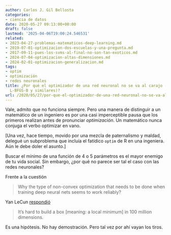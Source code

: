 ```yaml
---
author: Carlos J. Gil Bellosta
categories:
- ciencia de datos
date: 2020-05-27 09:13:00+00:00
draft: false
lastmod: '2025-04-06T19:00:24.546531'
related:
- 2023-04-27-problemas-matematicos-deep-learning.md
- 2019-07-01-optimizacion-dos-escuelas-y-una-pregunta.md
- 2017-09-11-pues-los-svms-al-final-no-son-tan-exoticos.md
- 2024-07-04-optimizacion-altas-dimensiones.md
- 2024-02-01-optimizacion-generalizacion.md
tags:
- optim
- optimización
- redes neuronales
title: ¿Por qué el optimizador de una red neuronal no se va al carajo (como suelen
  L-BFGS-B y similares)?
url: /2020/05/27/por-que-el-optimizador-de-una-red-neuronal-no-se-va-al-carajo-como-suelen-l-bfgs-b-y-similares/
---
```


Vale, admito que no funciona siempre. Pero una manera de distinguir a un matemático de un ingeniero es por una casi imperceptible pausa que los primeros realizan antes de pronunciar _optimización_. Un matemático nunca conjuga el verbo optimizar en vano.

[Una vez, hace tiempo, movido por una mezcla de paternalismo y maldad, delegué un subproblema que incluía el fatídico `optim` de R en una ingeniera. Aún le debe doler el asunto.]

Buscar el mínimo de una función de 4 o 5 parámetros es el mayor enemigo de tu vida social. Sin embargo, ¿por qué no parece ser tal el caso con las redes neuronales?

Frente a la cuestión

>Why the type of non-convex optimization that needs to be done when training deep neural nets seems to work reliably?

Yan LeCun [respondió](https://www.kdnuggets.com/2016/08/yann-lecun-3-thoughts-deep-learning.html)

>It’s hard to build a box [meaning: a local minimum] in 100 million dimensions.

Es una hipótesis. No hay demostración. Pero tal vez por ahí vayan los tiros.